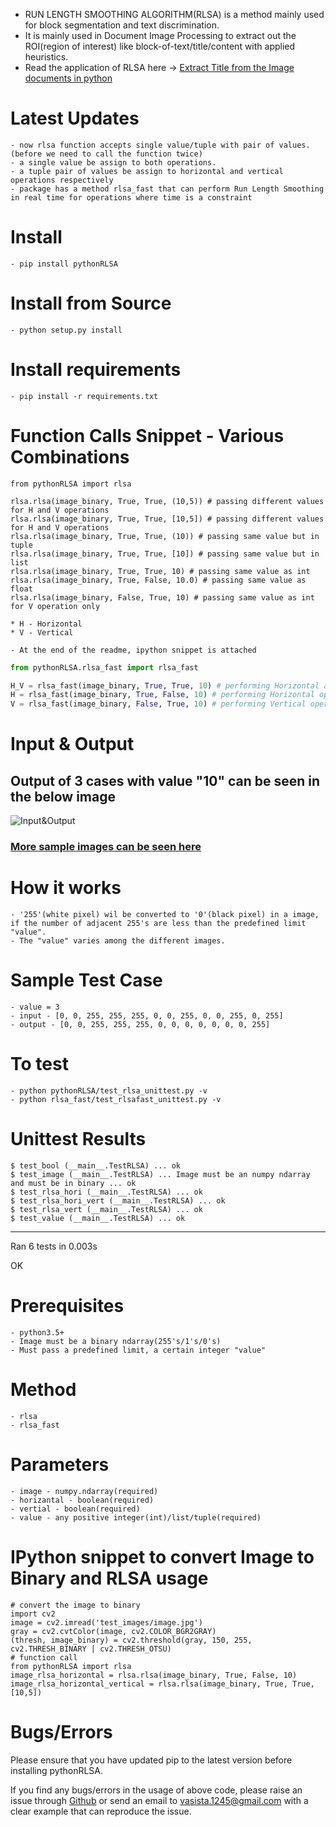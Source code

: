 - RUN LENGTH SMOOTHING ALGORITHM(RLSA) is a method mainly used for block segmentation and text discrimination.
- It is mainly used in Document Image Processing to extract out the ROI(region of interest) like block-of-text/title/content with applied heuristics.
- Read the application of RLSA here -> [Extract Title from the Image documents in python](https://medium.com/@vasista/extract-title-from-the-image-documents-in-python-application-of-rlsa-58f91237901f)

# Latest Updates

	- now rlsa function accepts single value/tuple with pair of values. (before we need to call the function twice)
	- a single value be assign to both operations.
	- a tuple pair of values be assign to horizontal and vertical operations respectively
	- package has a method rlsa_fast that can perform Run Length Smoothing in real time for operations where time is a constraint

# Install

	- pip install pythonRLSA

# Install from Source

    - python setup.py install

# Install requirements

	- pip install -r requirements.txt

# Function Calls Snippet - Various Combinations

```
from pythonRLSA import rlsa

rlsa.rlsa(image_binary, True, True, (10,5)) # passing different values for H and V operations
rlsa.rlsa(image_binary, True, True, [10,5]) # passing different values for H and V operations
rlsa.rlsa(image_binary, True, True, (10)) # passing same value but in tuple
rlsa.rlsa(image_binary, True, True, [10]) # passing same value but in list
rlsa.rlsa(image_binary, True, True, 10) # passing same value as int
rlsa.rlsa(image_binary, True, False, 10.0) # passing same value as float
rlsa.rlsa(image_binary, False, True, 10) # passing same value as int for V operation only

* H - Horizontal
* V - Vertical

- At the end of the readme, ipython snippet is attached
```

```python
from pythonRLSA.rlsa_fast import rlsa_fast

H_V = rlsa_fast(image_binary, True, True, 10) # performing Horizontal and Vertical operations
H = rlsa_fast(image_binary, True, False, 10) # performing Horizontal operation
V = rlsa_fast(image_binary, False, True, 10) # performing Vertical operation


```



# Input & Output

## Output of 3 cases with value "10" can be seen in the below image

![Input&Output](https://github.com/Vasistareddy/pythonRLSA/blob/master/pythonRLSA/test_images/image1.png)

### [More sample images can be seen here](https://github.com/Vasistareddy/pythonRLSA/tree/master/pythonRLSA/test_images)

# How it works

	- '255'(white pixel) wil be converted to '0'(black pixel) in a image, if the number of adjacent 255's are less than the predefined limit "value".
	- The "value" varies among the different images.

# Sample Test Case

	- value = 3
	- input - [0, 0, 255, 255, 255, 0, 0, 255, 0, 0, 255, 0, 255]
	- output - [0, 0, 255, 255, 255, 0, 0, 0, 0, 0, 0, 0, 255]

# To test

	- python pythonRLSA/test_rlsa_unittest.py -v
	- python rlsa_fast/test_rlsafast_unittest.py -v

# Unittest Results
```
$ test_bool (__main__.TestRLSA) ... ok
$ test_image (__main__.TestRLSA) ... Image must be an numpy ndarray and must be in binary ... ok
$ test_rlsa_hori (__main__.TestRLSA) ... ok
$ test_rlsa_hori_vert (__main__.TestRLSA) ... ok
$ test_rlsa_vert (__main__.TestRLSA) ... ok
$ test_value (__main__.TestRLSA) ... ok
```
----------------------------------------------------------------------
Ran 6 tests in 0.003s

OK

# Prerequisites

	- python3.5+
	- Image must be a binary ndarray(255's/1's/0's)
	- Must pass a predefined limit, a certain integer "value"

# Method

	- rlsa
	- rlsa_fast

# Parameters

	- image - numpy.ndarray(required)
	- horizantal - boolean(required)
	- vertial - boolean(required)
	- value - any positive integer(int)/list/tuple(required)

# IPython snippet to convert Image to Binary and RLSA usage
```
# convert the image to binary
import cv2
image = cv2.imread('test_images/image.jpg')
gray = cv2.cvtColor(image, cv2.COLOR_BGR2GRAY)
(thresh, image_binary) = cv2.threshold(gray, 150, 255, cv2.THRESH_BINARY | cv2.THRESH_OTSU)
# function call
from pythonRLSA import rlsa
image_rlsa_horizontal = rlsa.rlsa(image_binary, True, False, 10)
image_rlsa_horizontal_vertical = rlsa.rlsa(image_binary, True, True, [10,5])
```
# Bugs/Errors

Please ensure that you have updated pip to the latest version before installing pythonRLSA.

If you find any bugs/errors in the usage of above code, please raise an issue through [Github](https://github.com/Vasistareddy/pythonRLSA) or send an email to vasista.1245@gmail.com with a clear example that can reproduce the issue.
